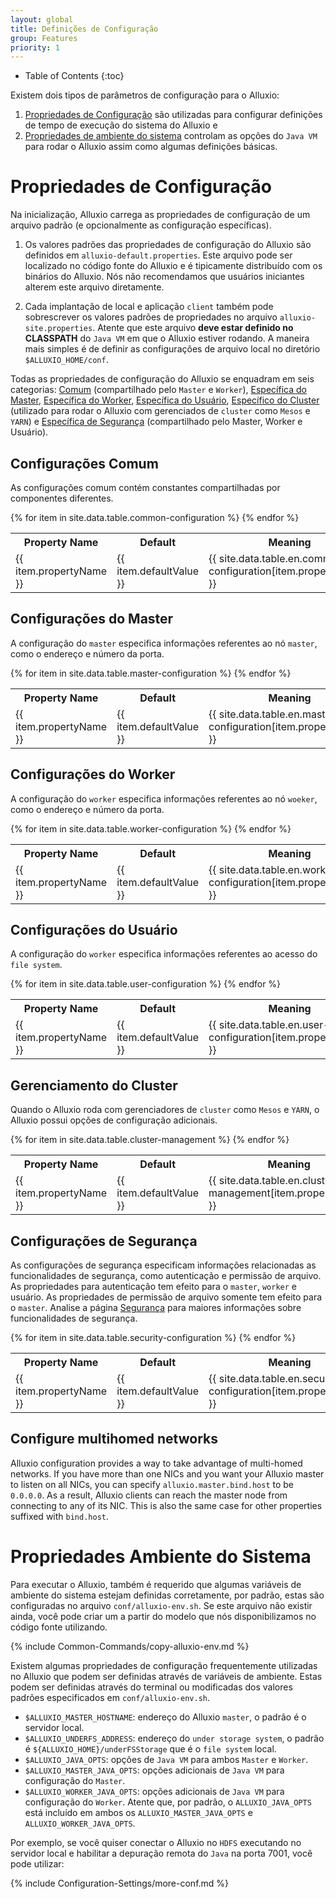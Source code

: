 ```yaml
---
layout: global
title: Definições de Configuração
group: Features
priority: 1
---
```


* Table of Contents
{:toc}

Existem dois tipos de parâmetros de configuração para o Alluxio:

1. [Propriedades de Configuração](#propriedades-de-configuração) são utilizadas para configurar 
definições de tempo de execução do sistema do Alluxio e
2. [Propriedades de ambiente do sistema](#propriedades-ambiente-do-sistema) controlam as opções do `Java VM` 
para rodar o Alluxio assim como algumas definições básicas.

# Propriedades de Configuração

Na inicialização, Alluxio carrega as propriedades de configuração de um arquivo padrão (e opcionalmente
as configuração específicas).

1. Os valores padrões das propriedades de configuração do Alluxio são definidos em 
`alluxio-default.properties`. Este arquivo pode ser localizado no código fonte do Alluxio e é tipicamente 
distribuído com os binários do Alluxio. Nós não recomendamos que usuários iniciantes alterem este
arquivo diretamente.

2. Cada implantação de local e aplicação `client` também pode sobrescrever os valores padrões de 
propriedades no arquivo `alluxio-site.properties`. Atente que este arquivo **deve estar definido no
CLASSPATH** do `Java VM` em que o Alluxio estiver rodando. A maneira mais simples é de definir as 
configurações de arquivo local no diretório `$ALLUXIO_HOME/conf`.

Todas as propriedades de configuração do Alluxio se enquadram em seis categorias:
[Comum](#configurações-comum) (compartilhado pelo `Master` e `Worker`),
[Específica do Master](#configurações-do-master), [Específica do Worker](#configurações-do-worker),
[Específica do Usuário](#configurações-do-usuário), [Específico do Cluster](#gerenciamento-do-cluster) (utilizado
para rodar o Alluxio com gerenciados de `cluster` como `Mesos` e `YARN`) e
[Específica de Segurança](#configurações-de-segurança) (compartilhado pelo Master, Worker e Usuário).

## Configurações Comum

As configurações comum contém constantes compartilhadas por componentes diferentes.

<table class="table table-striped">
<tr><th>Property Name</th><th>Default</th><th>Meaning</th></tr>
{% for item in site.data.table.common-configuration %}
  <tr>
    <td>{{ item.propertyName }}</td>
    <td>{{ item.defaultValue }}</td>
    <td>{{ site.data.table.en.common-configuration[item.propertyName] }}</td>
  </tr>
{% endfor %}
</table>

## Configurações do Master

A configuração do `master` especifica informações referentes ao nó `master`, como o endereço e número da porta.

<table class="table table-striped">
<tr><th>Property Name</th><th>Default</th><th>Meaning</th></tr>
{% for item in site.data.table.master-configuration %}
  <tr>
    <td>{{ item.propertyName }}</td>
    <td>{{ item.defaultValue }}</td>
    <td>{{ site.data.table.en.master-configuration[item.propertyName] }}</td>
  </tr>
{% endfor %}
</table>

## Configurações do Worker

A configuração do `worker` especifica informações referentes ao nó `woeker`, como o endereço e número da porta.

<table class="table table-striped">
<tr><th>Property Name</th><th>Default</th><th>Meaning</th></tr>
{% for item in site.data.table.worker-configuration %}
  <tr>
    <td>{{ item.propertyName }}</td>
    <td>{{ item.defaultValue }}</td>
    <td>{{ site.data.table.en.worker-configuration[item.propertyName] }}</td>
  </tr>
{% endfor %}
</table>


## Configurações do Usuário

A configuração do `worker` especifica informações referentes ao acesso do `file system`.

<table class="table table-striped">
<tr><th>Property Name</th><th>Default</th><th>Meaning</th></tr>
{% for item in site.data.table.user-configuration %}
  <tr>
    <td>{{ item.propertyName }}</td>
    <td>{{ item.defaultValue }}</td>
    <td>{{ site.data.table.en.user-configuration[item.propertyName] }}</td>
  </tr>
{% endfor %}
</table>

## Gerenciamento do Cluster

Quando o Alluxio roda com gerenciadores de `cluster` como `Mesos` e `YARN`, o Alluxio possui
opções de configuração adicionais.

<table class="table table-striped">
<tr><th>Property Name</th><th>Default</th><th>Meaning</th></tr>
{% for item in site.data.table.cluster-management %}
  <tr>
    <td>{{ item.propertyName }}</td>
    <td>{{ item.defaultValue }}</td>
    <td>{{ site.data.table.en.cluster-management[item.propertyName] }}</td>
  </tr>
{% endfor %}
</table>

## Configurações de Segurança

As configurações de segurança especificam informações relacionadas as funcionalidades de segurança,
como autenticação e permissão de arquivo. As propriedades para autenticação tem efeito para o `master`,
`worker` e usuário. As propriedades de permissão de arquivo somente tem efeito para o `master`. Analise
a página [Segurança](Security.html) para maiores informações sobre funcionalidades de segurança.

<table class="table table-striped">
<tr><th>Property Name</th><th>Default</th><th>Meaning</th></tr>
{% for item in site.data.table.security-configuration %}
  <tr>
    <td>{{ item.propertyName }}</td>
    <td>{{ item.defaultValue }}</td>
    <td>{{ site.data.table.en.security-configuration[item.propertyName] }}</td>
  </tr>
{% endfor %}
</table>

## Configure multihomed networks

Alluxio configuration provides a way to take advantage of multi-homed networks. If you have more
than one NICs and you want your Alluxio master to listen on all NICs, you can specify
`alluxio.master.bind.host` to be `0.0.0.0`. As a result, Alluxio clients can reach the master node
from connecting to any of its NIC. This is also the same case for other properties suffixed with
`bind.host`.

# Propriedades Ambiente do Sistema

Para executar o Alluxio, também é requerido que algumas variáveis de ambiente do sistema estejam
definidas corretamente, por padrão, estas são configuradas no arquivo `conf/alluxio-env.sh`. Se
este arquivo não existir ainda, você pode criar um a partir do modelo que nós disponibilizamos no
código fonte utilizando.

{% include Common-Commands/copy-alluxio-env.md %}

Existem algumas propriedades de configuração frequentemente utilizadas no Alluxio que podem ser
definidas através de variáveis de ambiente. Estas podem ser definidas através do terminal ou 
modificadas dos valores padrões especificados em `conf/alluxio-env.sh`.

* `$ALLUXIO_MASTER_HOSTNAME`: endereço do Alluxio `master`, o padrão é o servidor local.
* `$ALLUXIO_UNDERFS_ADDRESS`: endereço do `under storage system`, o padrão é 
`${ALLUXIO_HOME}/underFSStorage` que é o `file system` local.
* `$ALLUXIO_JAVA_OPTS`: opções de `Java VM` para ambos `Master` e `Worker`.
* `$ALLUXIO_MASTER_JAVA_OPTS`: opções adicionais de `Java VM` para configuração do `Master`.
* `$ALLUXIO_WORKER_JAVA_OPTS`: opções adicionais de `Java VM` para configuração do `Worker`. Atente que,
por padrão, o `ALLUXIO_JAVA_OPTS` está incluído em ambos os `ALLUXIO_MASTER_JAVA_OPTS` e 
`ALLUXIO_WORKER_JAVA_OPTS`.

Por exemplo, se você quiser conectar o Alluxio no `HDFS` executando no servidor local e 
habilitar a depuração remota do `Java` na porta 7001, você pode utilizar:

{% include Configuration-Settings/more-conf.md %}
